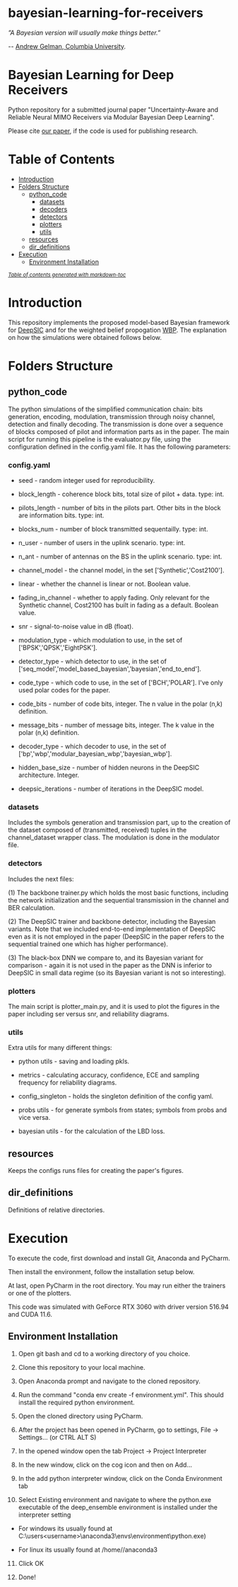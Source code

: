 # bayesian-learning-for-receivers

*”A Bayesian version will usually make things better.”* 

-- [Andrew Gelman, Columbia University](http://www.stat.columbia.edu/~gelman/book/gelman_quotes.pdf). 

# Bayesian Learning for Deep Receivers

Python repository for a submitted journal paper "Uncertainty-Aware and Reliable Neural MIMO Receivers via Modular Bayesian Deep Learning".

Please cite [our paper](https://arxiv.org/pdf/2302.02436.pdf), if the code is used for publishing research.

# Table of Contents

- [Introduction](#introduction)
- [Folders Structure](#folders-structure)
  * [python_code](#python_code)
    + [datasets](#datasets)
    + [decoders](#decoders)
    + [detectors](#detectors)
    + [plotters](#plotters)
    + [utils](#utils)
  * [resources](#resources)
  * [dir_definitions](#dir_definitions)
- [Execution](#execution)
  * [Environment Installation](#environment-installation)

<small><i><a href='http://ecotrust-canada.github.io/markdown-toc/'>Table of contents generated with markdown-toc</a></i></small>

# Introduction

This repository implements the proposed model-based Bayesian framework for [DeepSIC](https://arxiv.org/abs/2002.03214) and for the weighted belief propogation [WBP](https://arxiv.org/abs/1607.04793). The explanation on how the simulations were obtained follows below.

# Folders Structure

## python_code 

The python simulations of the simplified communication chain: bits generation, encoding, modulation, transmission through noisy channel, detection and finally decoding. The transmission is done over a sequence of blocks composed of pilot and information parts as in the paper. The main script for running this pipeline is the evaluator.py file, using the configuration defined in the config.yaml file. It has the following parameters:

### config.yaml

* seed - random integer used for reproducibility.

* block_length - coherence block bits, total size of pilot + data. type: int.

* pilots_length - number of bits in the pilots part. Other bits in the block are information bits. type: int.

* blocks_num - number of block transmitted sequentailly. type: int.

* n_user - number of users in the uplink scenario. type: int.

* n_ant - number of antennas on the BS in the uplink scenario. type: int.

* channel_model - the channel model, in the set ['Synthetic','Cost2100']. 

* linear - whether the channel is linear or not. Boolean value.
  
* fading_in_channel - whether to apply fading. Only relevant for the Synthetic channel, Cost2100 has built in fading as a default. Boolean value.

* snr - signal-to-noise value in dB (float).

* modulation_type - which modulation to use, in the set of ['BPSK','QPSK','EightPSK'].
  
* detector_type - which detector to use, in the set of ['seq_model','model_based_bayesian','bayesian','end_to_end'].
  
* code_type - which code to use, in the set of ['BCH','POLAR']. I've only used polar codes for the paper.
  
* code_bits - number of code bits, integer. The n value in the polar (n,k) definition.
  
* message_bits - number of message bits, integer. The k value in the polar (n,k) definition.
  
* decoder_type - which decoder to use, in the set of ['bp','wbp','modular_bayesian_wbp','bayesian_wbp'].
  
* hidden_base_size - number of hidden neurons in the DeepSIC architecture. Integer.

* deepsic_iterations - number of iterations in the DeepSIC model.

### datasets 

Includes the symbols generation and transmission part, up to the creation of the dataset composed of (transmitted, received) tuples in the channel_dataset wrapper class. The modulation is done in the modulator file.

### detectors 

Includes the next files:

(1) The backbone trainer.py which holds the most basic functions, including the network initialization and the sequential transmission in the channel and BER calculation. 

(2) The DeepSIC trainer and backbone detector, including the Bayesian variants. Note that we included end-to-end implementation of DeepSIC even as it is not employed in the paper (DeepSIC in the paper refers to the sequential trained one which has higher performance).

(3) The black-box DNN we compare to, and its Bayesian variant for comparison - again it is not used in the paper as the DNN is inferior to DeepSIC in small data regime (so its Bayesian variant is not so interesting).

### plotters

The main script is plotter_main.py, and it is used to plot the figures in the paper including ser versus snr, and reliability diagrams.

### utils

Extra utils for many different things: 

* python utils - saving and loading pkls. 

* metrics - calculating accuracy, confidence, ECE and sampling frequency for reliability diagrams.

* config_singleton - holds the singleton definition of the config yaml.

* probs utils - for generate symbols from states; symbols from probs and vice versa.

* bayesian utils - for the calculation of the LBD loss.

## resources

Keeps the configs runs files for creating the paper's figures.

## dir_definitions 

Definitions of relative directories.

# Execution

To execute the code, first download and install Git, Anaconda and PyCharm.

Then install the environment, follow the installation setup below. 

At last, open PyCharm in the root directory. You may run either the trainers or one of the plotters.

This code was simulated with GeForce RTX 3060 with driver version 516.94 and CUDA 11.6. 

## Environment Installation

1. Open git bash and cd to a working directory of you choice.

2. Clone this repository to your local machine.

3. Open Anaconda prompt and navigate to the cloned repository.

4. Run the command "conda env create -f environment.yml". This should install the required python environment.

5. Open the cloned directory using PyCharm.

6. After the project has been opened in PyCharm, go to settings, File -> Settings... (or CTRL ALT S)

7. In the opened window open the tab Project -> Project Interpreter

8. In the new window, click on the cog icon and then on Add...

9. In the add python interpreter window, click on the Conda Environment tab

10. Select Existing environment and navigate to where the python.exe executable of the deep_ensemble environment is installed under the interpreter setting

  - For windows its usually found at C:\users\<username>\anaconda3\envs\environment\python.exe)

  - For linux its usually found at /home/<username>/anaconda3
  
11. Click OK

12. Done!
